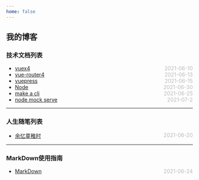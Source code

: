 ```yaml
---
home: false
---
```

## 我的博客
### 技术文档列表
* [vuex4](./vue/vuex)  <span style="color:#bbb; float:right">2021-06-10</span>
* [vue-router4](./vue/vue-router)  <span style="color:#bbb; float:right">2021-06-13</span>
* [vuepress](./blog-daily/use-vuepress)  <span style="color:#bbb; float:right">2021-06-15</span>
* [Node](./node)  <span style="color:#bbb; float:right">2021-06-30</span>
* [make a cli](./blog-daily/make-self-cli)  <span style="color:#bbb; float:right">2021-06-25</span>
* [node mock serve](./blog-daily/node-mock-serve)  <span style="color:#bbb; float:right">2021-07-2</span>
--- ---
### 人生随笔列表
*  [余忆童稚时](./self-daily/remind-self)  <span style="color:#bbb; float:right">2021-06-20</span>
--- ---
### MarkDown使用指南
*  [MarkDown](./blog-daily/use-markdown)  <span style="color:#bbb; float:right">2021-06-24</span>
<!-- <Category-List></Category-List> -->
